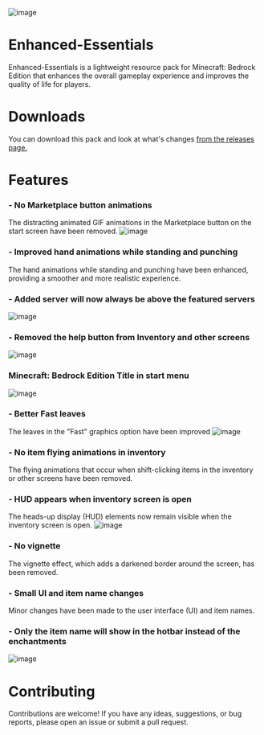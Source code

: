 ![image](https://github.com/theparash/Enhanced-Essentials/assets/121341169/8ce04353-d2c9-4bad-be2a-5362b2f4c7e5)

# Enhanced-Essentials

Enhanced-Essentials is a lightweight resource pack for Minecraft: Bedrock Edition that enhances the overall gameplay experience and improves the quality of life for players.

# Downloads

You can download this pack and look at what's changes <a href="https://github.com/pyrushh/Encanced-Essentials/releases"> from the releases page.</a>

# Features

### - No Marketplace button animations
The distracting animated GIF animations in the Marketplace button on the start screen have been removed.
![image](https://github.com/theparash/Enhanced-Essentials/assets/121341169/446abb0c-fe3c-40f0-921d-a4cd96154945)


### - Improved hand animations while standing and punching
The hand animations while standing and punching have been enhanced, providing a smoother and more realistic experience.

### - Added server will now always be above the featured servers
![image](https://github.com/pyrushh/Enhanced-Essentials/assets/121341169/b29d2d1e-5044-4edb-8a9f-a7477acc1cc1)

### - Removed the help button from Inventory and other screens
![image](https://github.com/pyrushh/Enhanced-Essentials/assets/121341169/2776ac31-bcc9-44e6-bae3-72f6732ca3b0)

### Minecraft: Bedrock Edition Title in start menu
![image](https://github.com/theparash/Enhanced-Essentials/assets/121341169/3b0aba4b-d392-408a-b93e-9f379aea42e6)

### - Better Fast leaves
The leaves in the "Fast" graphics option have been improved
![image](https://github.com/theparash/Enhanced-Essentials/assets/121341169/bdc69069-8ba4-43c3-999c-74d36990e112)

### - No item flying animations in inventory
The flying animations that occur when shift-clicking items in the inventory or other screens have been removed.

### - HUD appears when inventory screen is open
The heads-up display (HUD) elements now remain visible when the inventory screen is open.
![image](https://github.com/pyrushh/Enhanced-Essentials/assets/121341169/2776ac31-bcc9-44e6-bae3-72f6732ca3b0)

### - No vignette
The vignette effect, which adds a darkened border around the screen, has been removed.


### - Small UI and item name changes
Minor changes have been made to the user interface (UI) and item names.

### - Only the item name will show in the hotbar instead of the enchantments
![image](https://github.com/pyrushh/Enhanced-Essentials/assets/121341169/1ef93805-5be2-4b97-b362-489ec77a9992)


# Contributing
Contributions are welcome! If you have any ideas, suggestions, or bug reports, please open an issue or submit a pull request.

